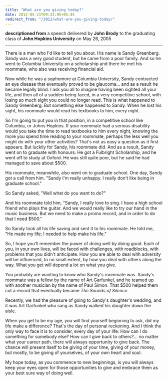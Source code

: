 ```yaml
---
title: "What are you giving today?"
date: 2012-05-21T09:31:05+05:45
redirect_from: "/2012/what-are-you-giving-today/"
---
```


**descriptioned from** a speech delivered by **John Brody** to the graduating class of **John Hopkins University** on May 26, 2005

---

There is a man who I'd like to tell you about. His name is Sandy Greenberg. Sandy was a very good student, but he came from a poor family. And so he went to Columbia University on a scholarship and there he met his roommate, who also was receiving financial aid.

Now while he was a sophomore at Columbia University, Sandy contracted an eye disease that eventually proved to be glaucoma… and as a result he became legally blind. I ask you all to imagine having been sighted all your life, and then all of a sudden being faced, in a very competitive school, with losing so much sight you could no longer read. This is what happened to Sandy Greenberg. But something else happened to Sandy. When he lost his sight, his roommate would read his textbooks to him, every night.

So I'm going to put you in that position, in a competitive school like Columbia, or Johns Hopkins. If your roommate had a serious disability would you take the time to read textbooks to him every night, knowing the more you spend time reading to your roommate, perhaps the less well you might do with your other activities? That's not as easy a question as it first appears. But luckily for Sandy, his roommate did. And as a result, Sandy went on to graduate with honours. He got a Fulbright Scholarship, and he went off to study at Oxford. He was still quite poor, but he said he had managed to save about $500.

His roommate, meanwhile, also went on to graduate school. One day, Sandy got a call from him. "Sandy I'm really unhappy. I really don't like being in graduate school."

So Sandy asked, "Well what do you want to do?"

And his roommate told him, "Sandy, I really love to sing. I have a high school friend who plays the guitar. And we would really like to try our hand in the music business. But we need to make a promo record, and in order to do that I need $500."

So Sandy took all his life saving and sent it to his roommate. He told me, "He made my life; I needed to help make his life."

So, I hope you'll remember the power of doing well by doing good. Each of you, in your own lives, will be faced with challenges, with roadblocks, with problems that you didn't anticipate. How you are able to deal with adversity will be influenced, to no small extent, by how you deal with others along the way. What you get will depend a lot on what you give.

You probably are wanting to know who Sandy's roommate was. Sandy's roommate was a fellow by the name of Art Garfunkel, and he teamed up with another musician by the name of Paul Simon. That $500 helped them cut a record that eventually became *The Sounds of Silence*.

Recently, we had the pleasure of going to Sandy's daughter's wedding, and it was Art Garfunkel who sang as Sandy walked his daughter down the aisle.

When you get to be my age, you will find yourself beginning to ask, did my life make a difference? That's the day of personal reckoning. And I think the only way to face it is to consider, every day of your life: How can I do something for somebody else? How can I give back to others?... no matter what your career path, there will always opportunity to give back. The chance will present itself to be giving of your time, giving of your money, but mostly, to be giving of yourselves, of your own heart and soul.

My hope today, as you commence to new beginnings, is you will always keep your eyes open for those opportunities to give and embrace them as your best sure way of doing well.
